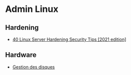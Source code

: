 # Admin Linux

## Hardening

* [40 Linux Server Hardening Security Tips [2021 edition]](https://www.cyberciti.biz/tips/linux-security.html)

## Hardware

* [Gestion des disques](harddrive.md)
